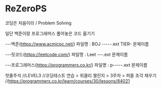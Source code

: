 # ReZeroPS
코딩은 처음이라 / Problem Solving

일단 백준이랑 프로그래머스 풀어놓은 코드 옮기기


---백준(https://www.acmicpc.net/)
파일명 : BOJ -----.ext
TIER- 문제이름

---릿코드(https://leetcode.com/)
파일명 : Leet ---.ext
문제이름

---프로그래머스(https://programmers.co.kr/)
파일명 : p-----.ext
문제이름

첫줄주석
//LEVEL3
//코딩테스트 연습 > 위클리 챌린지 > 3주차 > 퍼즐 조각 채우기
//https://programmers.co.kr/learn/courses/30/lessons/84021
